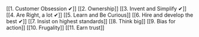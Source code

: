 [[1. Customer Obsession ✔]]
[[2. Ownership]]
[[3. Invent and Simplify ✔]]
[[4. Are Right, a lot ✔]]
[[5. Learn and Be Curious]]
[[6. Hire and develop the best ✔]]
[[7. Insist on highest standards]]
[[8. Think big]]
[[9. Bias for action]]
[[10. Frugality]]
[[11. Earn trust]]